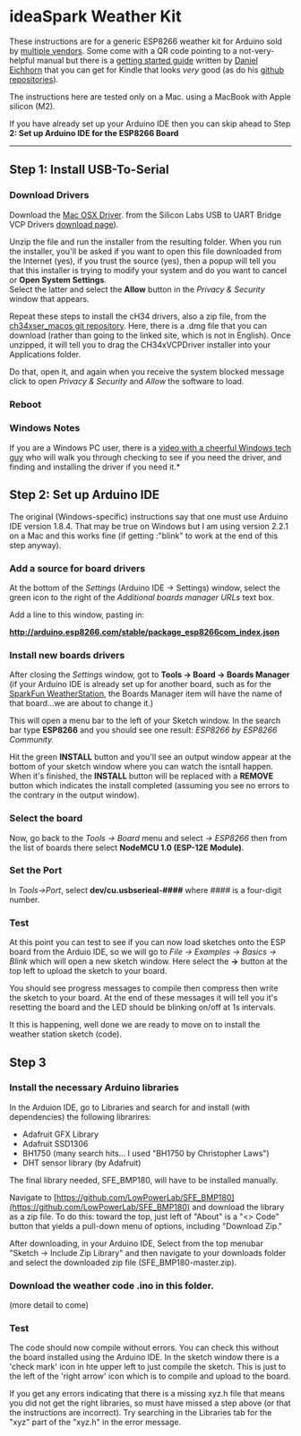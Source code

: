 # ideaSpark Weather Kit

These instructions are for a generic ESP8266 weather kit for Arduino sold by
[multiple vendors](https://www.amazon.com/Mustpoint-Arduino-ESP8266-Weather-Tutorial/dp/B0BGHTD5M9/ref=sr_1_2?crid=30SF0VVSG1G7Q).  Some come with a QR code pointing to
a not-very-helpful manual but there is a
[getting started guide](https://www.amazon.com/ESP8266-Weather-Station-Getting-Started-ebook/dp/B01LFX8Z5W/ref=sr_1_3?crid=CWIBWFT59Q82)
written by [Daniel Eichhorn](https://github.com/squix78)
that you can get for Kindle that looks *very* good (as do his
[github repositories](https://github.com/squix78)).

The instructions here are tested only on a Mac.
using a MacBook with Apple silicon (M2).

If you have already set up your Arduino IDE then you can skip ahead to
Step **2: Set up Arduino IDE for the ESP8266 Board**

--------------------

## Step 1: Install USB-To-Serial

### Download Drivers
Download the
[Mac OSX Driver](https://www.silabs.com/documents/public/software/Mac_OSX_VCP_Driver.zip).
from the Silicon Labs USB to UART Bridge VCP Drivers 
[download page](https://www.silabs.com/developers/usb-to-uart-bridge-vcp-drivers?tab=downloads)).

Unzip the file and run the installer from the resulting folder. When you 
run the installer, you'll be asked if you want to open this file downloaded
from the Internet (yes), if you trust the source (yes), then
a popup will tell you that this installer is trying to modify
your system and do you want to cancel or **Open System Settings**.  
Select the latter and select the **Allow** button in the
*Privacy & Security* window that appears.

Repeat these steps to install the cH34 drivers, also a zip
file, from the
[ch34xser_macos git repository](https://github.com/WCHSoftGroup/ch34xser_macos).
 Here, there is a .dmg file that you can download (rather than going to the
linked site, which is not in English). Once unzipped, it will tell you
to drag the CH34xVCPDriver installer into your Applications folder.

Do that, open it,  and again when you receive the system blocked message
click to open *Privacy & Security* and *Allow* the software to load.

### Reboot

### Windows Notes
If you are a Windows PC user, there is a 
[video with a cheerful Windows tech guy](https://www.youtube.com/watch?v=4tKOnaz192E) 
who will walk you through checking to see if you need the driver, and finding and
installing the driver if you need it.*

## Step 2: Set up Arduino IDE

The original (Windows-specific) instructions say that one must use
Arduino IDE version 1.8.4.  That may be true on Windows but I am using
version 2.2.1 on a Mac and this works fine (if getting :"blink" to work
at the end of this step anyway).

### Add a source for board drivers 

At the bottom of the *Settings* (Arduino IDE -> Settings) window,
select the green icon to the right of the
*Additional boards manager URLs* text box.

Add a line to this window, pasting in:

**http://arduino.esp8266.com/stable/package_esp8266com_index.json**

### Install new boards drivers

After closing the *Settings* window, got to **Tools -> Board -> Boards Manager**
(if your Arduino IDE is already set up for another board, such as for the
[SparkFun WeatherStation](https://github.com/cecat/WeatherStation/tree/main/src/WeatherStationAdaFruit),
the Boards Manager
item will have the name of that board...we are about to change it.)

This will open a menu bar to the left of your Sketch window.
In the search bar type **ESP8266** and you should see one result:
*ESP8266 by ESP8266 Community.*

Hit the green **INSTALL** button and you'll see an output window appear
at the bottom of your sketch window where you can watch the isntall
happen.  When it's finished, the **INSTALL** button will be replaced with
a **REMOVE** button which indicates the install completed (assuming you see
no errors to the contrary in the output window).

### Select the board

Now, go back to the 
*Tools -> Board* menu and select *-> ESP8266* then 
from the list of boards there select **NodeMCU 1.0 (ESP-12E Module)**.

### Set the Port 

In *Tools->Port*, select **dev/cu.usbserieal-####** where *####* is a
four-digit number.

### Test

At this point you can test to see if you can now load sketches onto
the ESP board from the Arduio IDE, so we will go to 
*File -> Examples -> Basics -> Blink* which will open a new sketch
window.  Here select the **->** button at the top left to upload
the sketch to your board.

You should see progress messages to compile then compress then write
the sketch to your board.  At the end of these messages it will 
tell you it's resetting the board and the LED should be blinking on/off
at 1s intervals.

It this is happening, well done we are ready to move on to install
the weather station sketch (code).

## Step 3

### Install the necessary Arduino libraries

In the Arduion IDE, go to Libraries and search for and install (with dependencies) the following
librarires:
* Adafruit GFX Library
* Adafruit SSD1306
* BH1750 (many search hits... I used "BH1750 by Christopher Laws")
* DHT sensor library (by Adafruit)

The final library needed, SFE_BMP180, will have to be installed manually.  

Navigate to 
[https://github.com/LowPowerLab/SFE_BMP180](https://github.com/LowPowerLab/SFE_BMP180) 
and download the library as a zip file.  To do this: toward the top, just left of "About"
is a "<> Code" button that yields a pull-down menu of options, including "Download Zip."

After downloading, in your Arduino IDE, Select from the top menubar "Sketch -> Include Zip Library"
and then navigate to your downloads folder and select the downloaded zip file (SFE_BMP180-master.zip).


### Download the weather code .ino in this folder.
(more detail to come)

### Test

The code should now compile without errors.  You can check this without
the board installed using the Arduino IDE. In the sketch window there is
a 'check  mark' icon in hte upper left to just compile
the sketch.  This is just to the left of the 'right arrow' icon
which is to compile and upload to the board.

If you get any errors indicating that there is a missing xyz.h file
that means you did not get the right libraries, so must have missed
a step above (or that the instructions are incorrect).  Try searching
in the Libraries tab for the "xyz" part of the "xyz.h" in
the error message.


